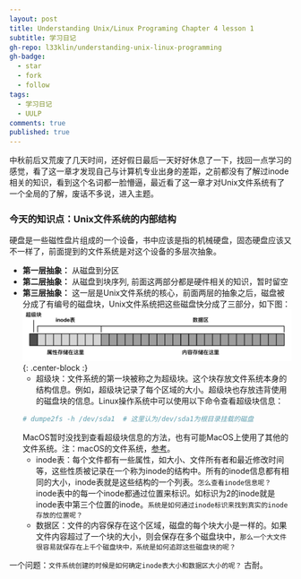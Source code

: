 ```yaml
---
layout: post
title: Understanding Unix/Linux Programing Chapter 4 lesson 1
subtitle: 学习日记
gh-repo: l33klin/understanding-unix-linux-programming
gh-badge:
  - star
  - fork
  - follow
tags:
  - 学习日记
  - UULP
comments: true
published: true
---
```


中秋前后又荒废了几天时间，还好假日最后一天好好休息了一下，找回一点学习的感觉，看了这一章才发现自己与计算机专业出身的差距，之前都没有了解过inode相关的知识，看到这个名词都一脸懵逼，最近看了这一章才对Unix文件系统有了一个全局的了解，废话不多说，进入主题。

### 今天的知识点：Unix文件系统的内部结构
硬盘是一些磁性盘片组成的一个设备，书中应该是指的机械硬盘，固态硬盘应该又不一样了，前面提到的文件系统是对这个设备的多层次抽象。
- **第一层抽象：** 从磁盘到分区
- **第二层抽象：** 从磁盘到块序列, 前面这两部分都是硬件相关的知识，暂时留空
- **第三层抽象：** 这一层是Unix文件系统的核心，前面两层的抽象之后，磁盘被分成了有编号的磁盘块，Unix文件系统把这些磁盘快分成了三部分，如下图：
![unix_file_system](/img/unix_file_system.jpg){: .center-block :}
    - 超级块：文件系统的第一块被称之为超级块。这个块存放文件系统本身的结构信息。例如，超级块记录了每个区域的大小。超级块也存放违背使用的磁盘块的信息。Linux操作系统中可以使用以下命令查看超级块信息：
    ```bash
    # dumpe2fs -h /dev/sda1  # 这里认为/dev/sda1为根目录挂载的磁盘
    ```
    MacOS暂时没找到查看超级块信息的方法，也有可能MacOS上使用了其他的文件系统。注：macOS的文件系统，[参考](https://en.wikipedia.org/wiki/Apple_File_System)。
    - inode表：每个文件都有一些属性，如大小、文件所有者和最近修改时间等，这些性质被记录在一个称为inode的结构中。所有的inode信息都有相同的大小，inode表就是这些结构的一个列表。`怎么查看inode信息呢？`
    inode表中的每一个inode都通过位置来标识。如标识为2的inode就是inode表中第三个位置的inode。`系统是如何通过inode标识来找到真实的inode存放的位置呢？`
    - 数据区：文件的内容保存在这个区域，磁盘的每个块大小是一样的。如果文件内容超过了一个块的大小，则会保存在多个磁盘块中，`那么一个大文件很容易就保存在上千个磁盘块中，系统是如何追踪这些磁盘块的呢？`

一个问题：`文件系统创建的时候是如何确定inode表大小和数据区大小的呢？`
古耐。